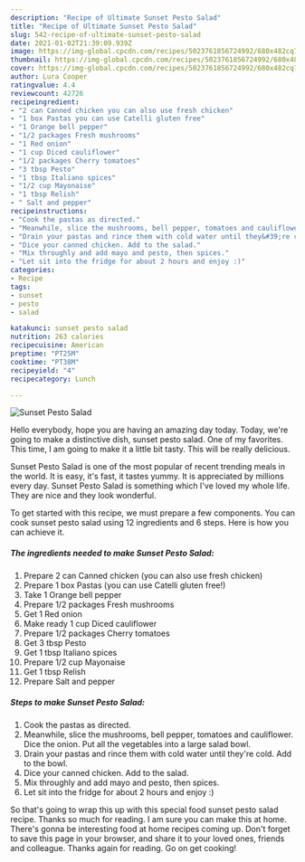 ```yaml
---
description: "Recipe of Ultimate Sunset Pesto Salad"
title: "Recipe of Ultimate Sunset Pesto Salad"
slug: 542-recipe-of-ultimate-sunset-pesto-salad
date: 2021-01-02T21:39:09.939Z
image: https://img-global.cpcdn.com/recipes/5023761856724992/680x482cq70/sunset-pesto-salad-recipe-main-photo.jpg
thumbnail: https://img-global.cpcdn.com/recipes/5023761856724992/680x482cq70/sunset-pesto-salad-recipe-main-photo.jpg
cover: https://img-global.cpcdn.com/recipes/5023761856724992/680x482cq70/sunset-pesto-salad-recipe-main-photo.jpg
author: Lura Cooper
ratingvalue: 4.4
reviewcount: 42726
recipeingredient:
- "2 can Canned chicken you can also use fresh chicken"
- "1 box Pastas you can use Catelli gluten free"
- "1 Orange bell pepper"
- "1/2 packages Fresh mushrooms"
- "1 Red onion"
- "1 cup Diced cauliflower"
- "1/2 packages Cherry tomatoes"
- "3 tbsp Pesto"
- "1 tbsp Italiano spices"
- "1/2 cup Mayonaise"
- "1 tbsp Relish"
- " Salt and pepper"
recipeinstructions:
- "Cook the pastas as directed."
- "Meanwhile, slice the mushrooms, bell pepper, tomatoes and cauliflower. Dice the onion. Put all the vegetables into a large salad bowl."
- "Drain your pastas and rince them with cold water until they&#39;re cold. Add to the bowl."
- "Dice your canned chicken. Add to the salad."
- "Mix throughly and add mayo and pesto, then spices."
- "Let sit into the fridge for about 2 hours and enjoy :)"
categories:
- Recipe
tags:
- sunset
- pesto
- salad

katakunci: sunset pesto salad 
nutrition: 263 calories
recipecuisine: American
preptime: "PT25M"
cooktime: "PT38M"
recipeyield: "4"
recipecategory: Lunch

---
```



![Sunset Pesto Salad](https://img-global.cpcdn.com/recipes/5023761856724992/680x482cq70/sunset-pesto-salad-recipe-main-photo.jpg)

Hello everybody, hope you are having an amazing day today. Today, we're going to make a distinctive dish, sunset pesto salad. One of my favorites. This time, I am going to make it a little bit tasty. This will be really delicious.



Sunset Pesto Salad is one of the most popular of recent trending meals in the world. It is easy, it's fast, it tastes yummy. It is appreciated by millions every day. Sunset Pesto Salad is something which I've loved my whole life. They are nice and they look wonderful.


To get started with this recipe, we must prepare a few components. You can cook sunset pesto salad using 12 ingredients and 6 steps. Here is how you can achieve it.

<!--inarticleads1-->

##### The ingredients needed to make Sunset Pesto Salad:

1. Prepare 2 can Canned chicken (you can also use fresh chicken)
1. Prepare 1 box Pastas (you can use Catelli gluten free!)
1. Take 1 Orange bell pepper
1. Prepare 1/2 packages Fresh mushrooms
1. Get 1 Red onion
1. Make ready 1 cup Diced cauliflower
1. Prepare 1/2 packages Cherry tomatoes
1. Get 3 tbsp Pesto
1. Get 1 tbsp Italiano spices
1. Prepare 1/2 cup Mayonaise
1. Get 1 tbsp Relish
1. Prepare  Salt and pepper




<!--inarticleads2-->

##### Steps to make Sunset Pesto Salad:

1. Cook the pastas as directed.
1. Meanwhile, slice the mushrooms, bell pepper, tomatoes and cauliflower. Dice the onion. Put all the vegetables into a large salad bowl.
1. Drain your pastas and rince them with cold water until they&#39;re cold. Add to the bowl.
1. Dice your canned chicken. Add to the salad.
1. Mix throughly and add mayo and pesto, then spices.
1. Let sit into the fridge for about 2 hours and enjoy :)




So that's going to wrap this up with this special food sunset pesto salad recipe. Thanks so much for reading. I am sure you can make this at home. There's gonna be interesting food at home recipes coming up. Don't forget to save this page in your browser, and share it to your loved ones, friends and colleague. Thanks again for reading. Go on get cooking!

